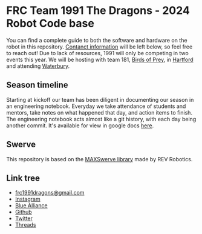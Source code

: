 # FRC Team 1991 The Dragons - 2024 Robot Code base

You can find a complete guide to both the software and hardware on the robot in this repository. [Contanct information](#Link-tree) will be left below, so feel free to reach out! Due to lack of resources, 1991 will only be competing in two events this year. We will be hosting with team 181, [Birds of Prey](https://www.thebluealliance.com/team/181), in [Hartford](https://www.thebluealliance.com/event/2024cthar) and attending [Waterbury](https://www.thebluealliance.com/event/2024ctwat).

## Season timeline
Starting at kickoff our team has been diligent in documenting our season in an engineering notebook. Everyday we take attendance of students and mentors, take notes on what happened that day, and action items to finish. The engineering notebook acts almost like a git history, with each day being another commit. It's available for view in google docs [here](https://docs.google.com/document/d/1IYIvurchCGXITy4c3Y5kDGU6yW_Gognxy2Y8CyMoIX4/edit).

## Swerve
This repository is based on the [MAXSwerve library](https://github.com/REVrobotics/MAXSwerve-Java-Template) made by REV Robotics.

## Link tree
 - [frc1991dragons@gmail.com](mailto:frc1991dragons@gmail.com)
 - [Instagram](https://www.instagram.com/frcteam1991)
 - [Blue Alliance](https://www.thebluealliance.com/team/1991)
 - [Github](https://github.com/frc1991)
 - [Twitter](https://twitter.com/frcteam1991)
 - [Threads](about:blank)
